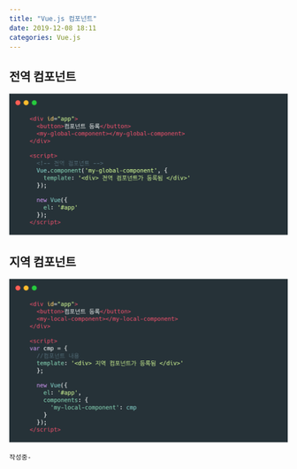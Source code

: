 ```yaml
---
title: "Vue.js 컴포넌트"
date: 2019-12-08 18:11
categories: Vue.js
---
```


## 전역 컴포넌트

![global-conponent](/assets/images/global-component.png)


## 지역 컴포넌트
![local-conponent](/assets/images/local-component.png)
```
작성중-
```
